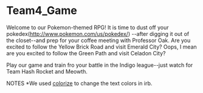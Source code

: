 # Team4_Game
Welcome to our Pokemon-themed RPG! It is time to dust off your pokedex(http://www.pokemon.com/us/pokedex/) --after digging it out of the closet--and prep for your coffee meeting with Professor Oak. Are you excited to follow the Yellow Brick Road and visit Emerald City? Oops, I mean are you excited to follow the Green Path and visit Celadon City? 

Play our game and train fro your battle in the Indigo league--just watch for Team Hash Rocket and Meowth.

NOTES
*We used [colorize](https://github.com/fazibear/colorize) to change the text colors in irb. 
